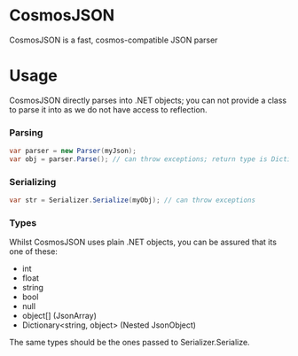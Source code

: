 # CosmosJSON
CosmosJSON is a fast, cosmos-compatible JSON parser

# Usage
CosmosJSON directly parses into .NET objects; you can not provide a class to parse it into as we do not have access to reflection.

### Parsing
```cs
var parser = new Parser(myJson);
var obj = parser.Parse(); // can throw exceptions; return type is Dictionary<string, object>
```

### Serializing
```cs
var str = Serializer.Serialize(myObj); // can throw exceptions
```

### Types
Whilst CosmosJSON uses plain .NET objects, you can be assured that its one of these:
  - int
  - float
  - string
  - bool
  - null
  - object[] (JsonArray)
  - Dictionary<string, object> (Nested JsonObject)

The same types should be the ones passed to Serializer.Serialize.
